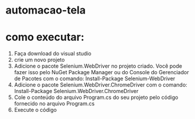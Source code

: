 # automacao-tela

# como executar:
1. Faça download do visual studio
2. crie um novo projeto
3. Adicione o pacote Selenium.WebDriver no projeto criado. Você pode fazer isso pelo NuGet Package Manager ou do Console do Gerenciador de Pacotes com o comando: Install-Package Selenium-WebDriver
4. Adicione o pacote Selenium.WebDriver.ChromeDriver com o comando: Install-Package Selenium.WebDriver.ChromeDriver
5. Cole o conteúdo do arquivo Program.cs do seu projeto pelo código fornecido no arquivo Program.cs
6. Execute o código
